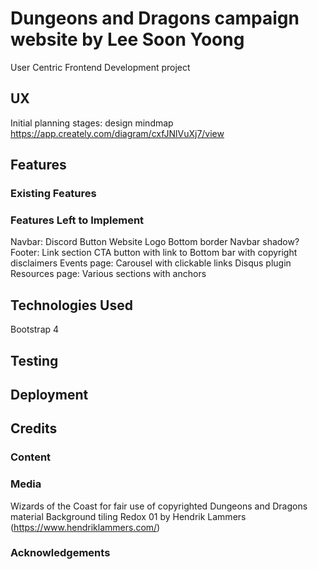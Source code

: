 # Dungeons and Dragons campaign website by Lee Soon Yoong
User Centric Frontend Development project

## UX
Initial planning stages: design mindmap
https://app.creately.com/diagram/cxfJNlVuXj7/view

## Features

### Existing Features

### Features Left to Implement
Navbar:
Discord Button
Website Logo
Bottom border
Navbar shadow?
Footer:
Link section 
CTA button with link to 
Bottom bar with copyright disclaimers
Events page:
Carousel with clickable links
Disqus plugin
Resources page:
Various sections with anchors

## Technologies Used
Bootstrap 4
## Testing

## Deployment

## Credits

### Content


### Media
Wizards of the Coast for fair use of copyrighted Dungeons and Dragons material
Background tiling Redox 01 by Hendrik Lammers (https://www.hendriklammers.com/)
### Acknowledgements



